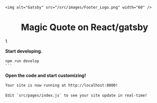 <p align="center">
 
    <img alt="Gatsby" src="/src/images/Footer_Logo.png" width="60" />
 
</p>
<h1 align="center">
Magic Quote on React/gatsby
</h1>



1

  **Start developing.**


    npm run develop
    ```

 **Open the code and start customizing!**

    Your site is now running at http://localhost:8000!

    Edit `src/pages/index.js` to see your site update in real-time!
